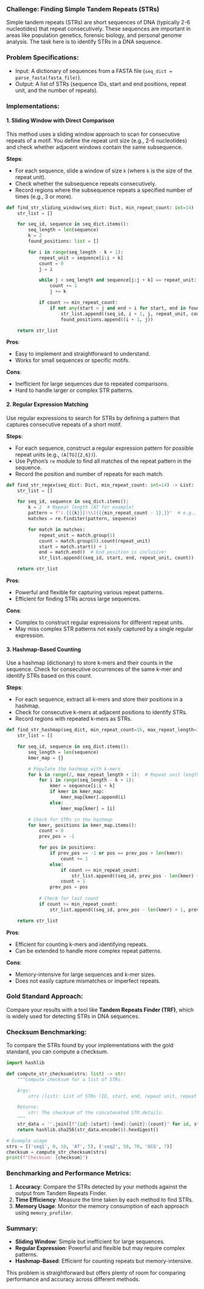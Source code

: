 ### Challenge: Finding Simple Tandem Repeats (STRs)

Simple tandem repeats (STRs) are short sequences of DNA (typically 2-6 nucleotides) that repeat consecutively. These sequences are important in areas like population genetics, forensic biology, and personal genome analysis. The task here is to identify STRs in a DNA sequence.

### Problem Specifications:
- Input: A dictionary of sequences from a FASTA file (`seq_dict = parse_fasta(fasta_file)`).
- Output: A list of STRs (sequence IDs, start and end positions, repeat unit, and the number of repeats).

### Implementations:

#### 1. **Sliding Window with Direct Comparison**
This method uses a sliding window approach to scan for consecutive repeats of a motif. You define the repeat unit size (e.g., 2-6 nucleotides) and check whether adjacent windows contain the same subsequence.

**Steps**:
- For each sequence, slide a window of size `k` (where `k` is the size of the repeat unit).
- Check whether the subsequence repeats consecutively.
- Record regions where the subsequence repeats a specified number of times (e.g., 3 or more).

```python 
def find_str_sliding_window(seq_dict: Dict, min_repeat_count: int=14) -> List:
    str_list = []

    for seq_id, sequence in seq_dict.items():
        seq_length = len(sequence)
        k = 2
        found_positions: list = []

        for i in range(seq_length - k + 1):
            repeat_unit = sequence[i:i + k]
            count = 0
            j = i

            while j < seq_length and sequence[j:j + k] == repeat_unit:  # Count consecutive?
                count += 1
                j += k

            if count >= min_repeat_count:
                if not any(start < j and end > i for start, end in found_positions):  # Longest only
                    str_list.append((seq_id, i + 1, j, repeat_unit, count))
                    found_positions.append((i + 1, j))

    return str_list
```
**Pros**:
- Easy to implement and straightforward to understand.
- Works for small sequences or specific motifs.

**Cons**:
- Inefficient for large sequences due to repeated comparisons.
- Hard to handle larger or complex STR patterns.

#### 2. **Regular Expression Matching**
Use regular expressions to search for STRs by defining a pattern that captures consecutive repeats of a short motif.

**Steps**:
- For each sequence, construct a regular expression pattern for possible repeat units (e.g., `(A[TG]{2,6})`).
- Use Python’s `re` module to find all matches of the repeat pattern in the sequence.
- Record the position and number of repeats for each match.

```python
def find_str_regex(seq_dict: Dict, min_repeat_count: int=14) -> List:
    str_list = []

    for seq_id, sequence in seq_dict.items():
        k = 2  # Repeat length (AT for example)
        pattern = f"(.{{{k}}})\\1{{{min_repeat_count - 1},}}"  # e.g., (AT){14,} for 14 or more repeats
        matches = re.finditer(pattern, sequence)

        for match in matches:
            repeat_unit = match.group(1)
            count = match.group(0).count(repeat_unit)
            start = match.start() + 1
            end = match.end()  # End position is inclusive!
            str_list.append((seq_id, start, end, repeat_unit, count))

    return str_list
```
**Pros**:
- Powerful and flexible for capturing various repeat patterns.
- Efficient for finding STRs across large sequences.

**Cons**:
- Complex to construct regular expressions for different repeat units.
- May miss complex STR patterns not easily captured by a single regular expression.

#### 3. **Hashmap-Based Counting**
Use a hashmap (dictionary) to store k-mers and their counts in the sequence. Check for consecutive occurrences of the same k-mer and identify STRs based on this count.

**Steps**:
- For each sequence, extract all k-mers and store their positions in a hashmap.
- Check for consecutive k-mers at adjacent positions to identify STRs.
- Record regions with repeated k-mers as STRs.

```python
def find_str_hashmap(seq_dict, min_repeat_count=16, max_repeat_length=30):
    str_list = []

    for seq_id, sequence in seq_dict.items():
        seq_length = len(sequence)
        kmer_map = {}

        # Populate the hashmap with k-mers
        for k in range(2, max_repeat_length + 1):  # Repeat unit length from 2 to max_repeat_length
            for i in range(seq_length - k + 1):
                kmer = sequence[i:i + k]
                if kmer in kmer_map:
                    kmer_map[kmer].append(i)
                else:
                    kmer_map[kmer] = [i]

        # Check for STRs in the hashmap
        for kmer, positions in kmer_map.items():
            count = 0
            prev_pos = -1

            for pos in positions:
                if prev_pos == -1 or pos == prev_pos + len(kmer):
                    count += 1
                else:
                    if count >= min_repeat_count:
                        str_list.append((seq_id, prev_pos - len(kmer) + 1, prev_pos, kmer, count))
                    count = 1
                prev_pos = pos
            
            # Check for last count
            if count >= min_repeat_count:
                str_list.append((seq_id, prev_pos - len(kmer) + 1, prev_pos, kmer, count))

    return str_list
```
**Pros**:
- Efficient for counting k-mers and identifying repeats.
- Can be extended to handle more complex repeat patterns.

**Cons**:
- Memory-intensive for large sequences and k-mer sizes.
- Does not easily capture mismatches or imperfect repeats.

### Gold Standard Approach:
Compare your results with a tool like **Tandem Repeats Finder (TRF)**, which is widely used for detecting STRs in DNA sequences.

### Checksum Benchmarking:
To compare the STRs found by your implementations with the gold standard, you can compute a checksum.

```python
import hashlib

def compute_str_checksum(strs: list) -> str:
    """Compute checksum for a list of STRs.

    Args:
        strs (list): List of STRs (ID, start, end, repeat unit, repeat count).

    Returns:
        str: The checksum of the concatenated STR details.
    """
    str_data = ''.join([f"{id}:{start}-{end}:{unit}:{count}" for id, start, end, unit, count in strs])
    return hashlib.sha256(str_data.encode()).hexdigest()

# Example usage
strs = [('seq1', 0, 10, 'AT', 5), ('seq2', 50, 70, 'GCG', 7)]
checksum = compute_str_checksum(strs)
print(f"Checksum: {checksum}")
```

### Benchmarking and Performance Metrics:
1. **Accuracy**: Compare the STRs detected by your methods against the output from Tandem Repeats Finder.
2. **Time Efficiency**: Measure the time taken by each method to find STRs.
3. **Memory Usage**: Monitor the memory consumption of each approach using `memory_profiler`.

### Summary:

- **Sliding Window**: Simple but inefficient for large sequences.
- **Regular Expression**: Powerful and flexible but may require complex patterns.
- **Hashmap-Based**: Efficient for counting repeats but memory-intensive.

This problem is straightforward but offers plenty of room for comparing performance and accuracy across different methods.
